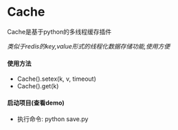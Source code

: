 # Cache
Cache是基于python的多线程缓存插件

*类似于redis的key,value形式的线程化数据存储功能,使用方便*

#### 使用方法


* Cache().setex(k, v, timeout)
* Cache().get(k)



#### 启动项目(查看demo)
* 执行命令: python save.py
